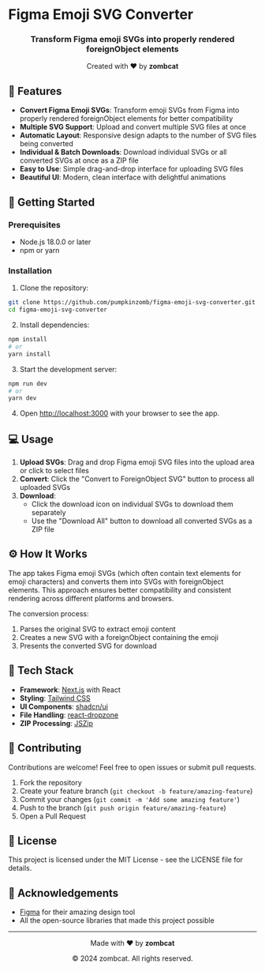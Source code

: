 # Figma Emoji SVG Converter

<div align="center">
  <h3>Transform Figma emoji SVGs into properly rendered foreignObject elements</h3>
  <p>Created with ❤️ by <b>zombcat</b></p>
</div>

## 🎨 Features

- **Convert Figma Emoji SVGs**: Transform emoji SVGs from Figma into properly rendered foreignObject elements for better compatibility
- **Multiple SVG Support**: Upload and convert multiple SVG files at once
- **Automatic Layout**: Responsive design adapts to the number of SVG files being converted
- **Individual & Batch Downloads**: Download individual SVGs or all converted SVGs at once as a ZIP file
- **Easy to Use**: Simple drag-and-drop interface for uploading SVG files
- **Beautiful UI**: Modern, clean interface with delightful animations

## 🚀 Getting Started

### Prerequisites

- Node.js 18.0.0 or later
- npm or yarn

### Installation

1. Clone the repository:
```bash
git clone https://github.com/pumpkinzomb/figma-emoji-svg-converter.git
cd figma-emoji-svg-converter
```

2. Install dependencies:
```bash
npm install
# or
yarn install
```

3. Start the development server:
```bash
npm run dev
# or
yarn dev
```

4. Open [http://localhost:3000](http://localhost:3000) with your browser to see the app.

## 💻 Usage

1. **Upload SVGs**: Drag and drop Figma emoji SVG files into the upload area or click to select files
2. **Convert**: Click the "Convert to ForeignObject SVG" button to process all uploaded SVGs
3. **Download**: 
   - Click the download icon on individual SVGs to download them separately
   - Use the "Download All" button to download all converted SVGs as a ZIP file

## ⚙️ How It Works

The app takes Figma emoji SVGs (which often contain text elements for emoji characters) and converts them into SVGs with foreignObject elements. This approach ensures better compatibility and consistent rendering across different platforms and browsers.

The conversion process:
1. Parses the original SVG to extract emoji content
2. Creates a new SVG with a foreignObject containing the emoji
3. Presents the converted SVG for download

## 🧩 Tech Stack

- **Framework**: [Next.js](https://nextjs.org/) with React
- **Styling**: [Tailwind CSS](https://tailwindcss.com/)
- **UI Components**: [shadcn/ui](https://ui.shadcn.com/)
- **File Handling**: [react-dropzone](https://react-dropzone.js.org/)
- **ZIP Processing**: [JSZip](https://stuk.github.io/jszip/)

## 🤝 Contributing

Contributions are welcome! Feel free to open issues or submit pull requests.

1. Fork the repository
2. Create your feature branch (`git checkout -b feature/amazing-feature`)
3. Commit your changes (`git commit -m 'Add some amazing feature'`)
4. Push to the branch (`git push origin feature/amazing-feature`)
5. Open a Pull Request

## 📄 License

This project is licensed under the MIT License - see the LICENSE file for details.

## 🙏 Acknowledgements

- [Figma](https://www.figma.com/) for their amazing design tool
- All the open-source libraries that made this project possible

---

<div align="center">
  <p>Made with ❤️ by <b>zombcat</b></p>
  <p>© 2024 zombcat. All rights reserved.</p>
</div>
